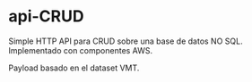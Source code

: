 # api-CRUD
Simple HTTP API para CRUD sobre una base de datos NO SQL. Implementado con componentes AWS.

Payload basado en el dataset VMT.
